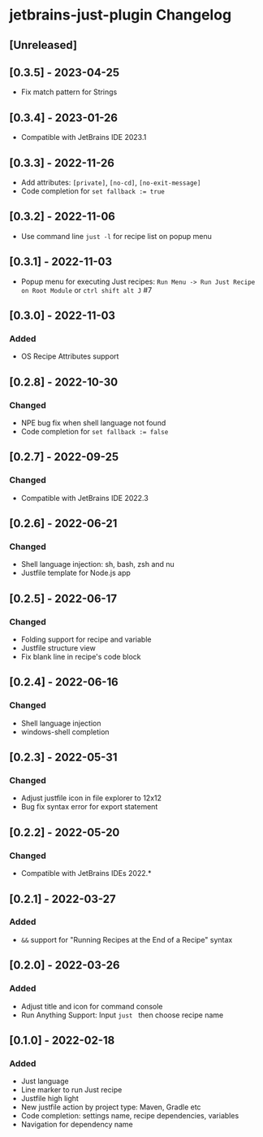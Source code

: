<!-- Keep a Changelog guide -> https://keepachangelog.com -->

# jetbrains-just-plugin Changelog

## [Unreleased]

## [0.3.5] - 2023-04-25

- Fix match pattern for Strings

## [0.3.4] - 2023-01-26

- Compatible with JetBrains IDE 2023.1

## [0.3.3] - 2022-11-26

- Add attributes: `[private]`, `[no-cd]`, `[no-exit-message]`
- Code completion for `set fallback := true`

## [0.3.2] - 2022-11-06

- Use command line `just -l` for recipe list on popup menu

## [0.3.1] - 2022-11-03

- Popup menu for executing Just recipes: `Run Menu -> Run Just Recipe on Root Module` or `ctrl shift alt J` #7

## [0.3.0] - 2022-11-03

### Added

- OS Recipe Attributes support

## [0.2.8] - 2022-10-30

### Changed

- NPE bug fix when shell language not found
- Code completion for `set fallback := false`

## [0.2.7] - 2022-09-25

### Changed

- Compatible with JetBrains IDE 2022.3

## [0.2.6] - 2022-06-21

### Changed

- Shell language injection: sh, bash, zsh and nu
- Justfile template for Node.js app

## [0.2.5] - 2022-06-17

### Changed

- Folding support for recipe and variable
- Justfile structure view
- Fix blank line in recipe's code block

## [0.2.4] - 2022-06-16

### Changed

- Shell language injection
- windows-shell completion

## [0.2.3] - 2022-05-31

### Changed

- Adjust justfile icon in file explorer to 12x12
- Bug fix syntax error for export statement

## [0.2.2] - 2022-05-20

### Changed

- Compatible with JetBrains IDEs 2022.*

## [0.2.1] - 2022-03-27

### Added

- `&&` support for "Running Recipes at the End of a Recipe" syntax

## [0.2.0] - 2022-03-26

### Added

- Adjust title and icon for command console
- Run Anything Support:  Input `just ` then choose recipe name

## [0.1.0] - 2022-02-18

### Added

- Just language
- Line marker to run Just recipe
- Justfile high light
- New justfile action by project type: Maven, Gradle etc
- Code completion: settings name, recipe dependencies, variables
- Navigation for dependency name
